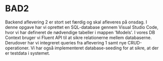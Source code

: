 # BAD2

Backend aflevering 2 er stort set færdig og skal afleveres på onsdag. I denne opgave har vi oprettet en SQL-database gennem Visual Studio Code, hvor vi har defineret de nødvendige tabeller i mappen 'Models'. I vores DB Context bruger vi Fluent API til at sikre relationerne mellem databaserne. Derudover har vi integreret queries fra aflevering 1 samt nye CRUD-operationer. Vi har også implementeret database-seeding for at sikre, at der er testdata i systemet.

